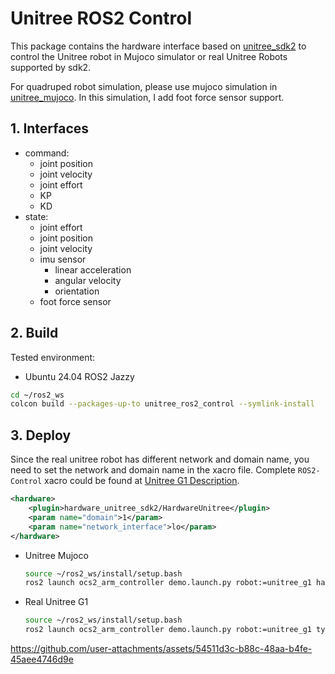 # Unitree ROS2 Control

This package contains the hardware interface based on [unitree_sdk2](https://github.com/unitreerobotics/unitree_sdk2) to
control the Unitree robot in Mujoco simulator or real Unitree Robots supported by sdk2.

For quadruped robot simulation, please use mujoco simulation in [unitree_mujoco](https://github.com/legubiao/unitree_mujoco). In this simulation, I add
foot force sensor support.

## 1. Interfaces
* command:
    * joint position
    * joint velocity
    * joint effort
    * KP
    * KD
* state:
    * joint effort
    * joint position
    * joint velocity
    * imu sensor
        * linear acceleration
        * angular velocity
        * orientation
    * foot force sensor

## 2. Build

Tested environment:

* Ubuntu 24.04 ROS2 Jazzy

```bash
cd ~/ros2_ws
colcon build --packages-up-to unitree_ros2_control --symlink-install
```

## 3. Deploy

Since the real unitree robot has different network and domain name, you need to set the network and domain name in the
xacro file. Complete `ROS2-Control` xacro could be found at [Unitree G1 Description](https://github.com/fiveages-sim/robot_descriptions/tree/main/humanoid/Unitree/unitree_g1_description).

```xml
<hardware>
    <plugin>hardware_unitree_sdk2/HardwareUnitree</plugin>
    <param name="domain">1</param>
    <param name="network_interface">lo</param>
</hardware>
```

* Unitree Mujoco
  ```bash
  source ~/ros2_ws/install/setup.bash
  ros2 launch ocs2_arm_controller demo.launch.py robot:=unitree_g1 hardware:=unitree_sim
  ```
* Real Unitree G1
  ```bash
  source ~/ros2_ws/install/setup.bash
  ros2 launch ocs2_arm_controller demo.launch.py robot:=unitree_g1 type:=revo2 hardware:=unitree_real
  ```

https://github.com/user-attachments/assets/54511d3c-b88c-48aa-b4fe-45aee4746d9e

